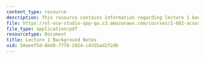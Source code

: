 ```yaml
---
content_type: resource
description: This resource contains information regarding lecture 1 background notes.
file: https://ol-ocw-studio-app-qa.s3.amazonaws.com/courses/2-682-acoustical-oceanography-spring-2012/58aeef5d8bd077782924c431bad2f2db_MIT2_682S12_bglec01.pdf
file_type: application/pdf
resourcetype: Document
title: Lecture 1 Background Notes
uid: 58aeef5d-8bd0-7778-2924-c431bad2f2db
---
```

